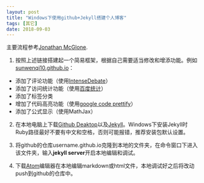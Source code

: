 ```yaml
---
layout: post
title: "Windows下使用github+Jekyll搭建个人博客"
tags: [其它]
date: 2018-09-03
---
```


主要流程参考[Jonathan McGlone](http://jmcglone.com/guides/github-pages/).

1. 按照上述链接搭建起一个简易框架，根据自己需要适当修改和增添功能。例如[sunwenqi10.github.io](https://github.com/sunwenqi10/sunwenqi10.github.io)：
  + 添加了评论功能（使用[IntenseDebate](https://intensedebate.com/)）
  + 添加了访问统计功能（使用[百度统计](https://tongji.baidu.com/web/welcome/login)）
  + 添加了标签分类
  + 增加了代码高亮功能（使用[google code prettify](https://github.com/google/code-prettify)）
  + 添加了公式显示（使用MathJax）

2. 在本地电脑上下载[Github Deaktop](https://desktop.github.com/)以及[Jekyll](https://jekyllrb.com/docs/installation/)。Windows下安装Jekyll时Ruby路径最好不要有中文和空格，否则可能报错，推荐安装包默认设置。

3. 将github的仓库username.github.io克隆到本地的文件夹，在命令窗口下进入该文件夹，输入**jekyll server**开启本地编辑和调试。

4. 下载[Atom](https://atom.io/)编辑器在本地编辑markdown或html文件，本地调试好之后将改动push到github的仓库中。
